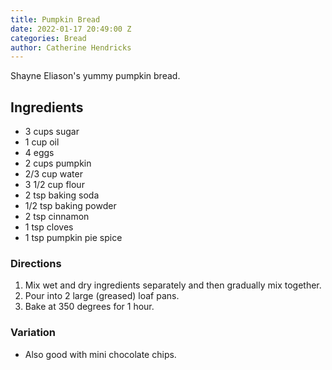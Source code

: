 ```yaml
---
title: Pumpkin Bread
date: 2022-01-17 20:49:00 Z
categories: Bread
author: Catherine Hendricks
---
```


Shayne Eliason's yummy pumpkin bread. 

## Ingredients
* 3 cups sugar
* 1 cup oil
* 4 eggs
* 2 cups pumpkin
* 2/3 cup water
* 3 1/2 cup flour
* 2 tsp baking soda
* 1/2 tsp baking powder
* 2 tsp cinnamon
* 1 tsp cloves
* 1 tsp pumpkin pie spice

### Directions
1. Mix wet and dry ingredients separately and then gradually mix together.
2. Pour into 2 large (greased) loaf pans.
3. Bake at 350 degrees for 1 hour. 

### Variation 
* Also good with mini chocolate chips.

